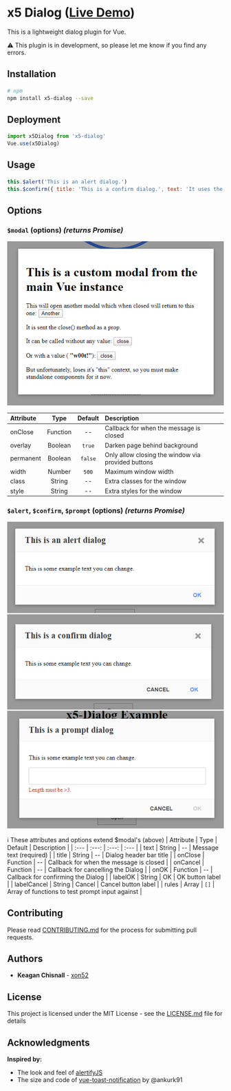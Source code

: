 # x5 Dialog ([Live Demo](https://codesandbox.io/s/x5-dialog-example-jom3k?hidenavigation=1&view=preview))

This is a lightweight dialog plugin for Vue.

:warning: This plugin is in development, so please let me know if you find any errors.

## Installation

```bash
# npm
npm install x5-dialog --save
```

## Deployment

```js
import x5Dialog from 'x5-dialog'
Vue.use(x5Dialog)
```

## Usage

```js
this.$alert('This is an alert dialog.')
this.$confirm({ title: 'This is a confirm dialog.', text: 'It uses the options format to ste things like title.' })
```

## Options

### **`$modal` (options)** _(returns Promise)_

![Modal](./example/img/modal.png)

| Attribute |   Type   | Default | Description                                        |
| :-------- | :------: | :-----: | :------------------------------------------------- |
| onClose   | Function |   --    | Callback for when the message is closed            |
| overlay   | Boolean  | `true`  | Darken page behind background                      |
| permanent | Boolean  | `false` | Only allow closing the window via provided buttons |
| width     |  Number  |  `500`  | Maximum window width                               |
| class     |  String  |   --    | Extra classes for the window                       |
| style     |  String  |   --    | Extra styles for the window                        |

### **`$alert`, `$confirm`, `$prompt` (options)** _(returns Promise)_

![Alert](./example/img/alert.png)
![Confirm](./example/img/confirm.png)
![Prompt](./example/img/prompt.png)

:information_source: These attributes and options extend \$modal's (above)
| Attribute | Type | Default | Description |
| :--- | :---: | :---: | :--- |
| text | String | -- | Message text (required) |
| title | String | -- | Dialog header bar title |
| onClose | Function | -- | Callback for when the message is closed |
| onCancel | Function | -- | Callback for cancelling the Dialog |
| onOK | Function | -- | Callback for confirming the Dialog |
| labelOK | String | OK | OK button label |
| labelCancel | String | Cancel | Cancel button label |
| rules | Array | `[]` | Array of functions to test prompt input against |

## Contributing

Please read [CONTRIBUTING.md](./CONTRIBUTING.md) for the process for submitting pull requests.

## Authors

- **Keagan Chisnall** - [xon52](https://github.com/xon52)

## License

This project is licensed under the MIT License - see the [LICENSE.md](LICENSE.md) file for details

## Acknowledgments

**Inspired by:**

- The look and feel of [alertifyJS](https://alertifyjs.com/)
- The size and code of [vue-toast-notification](https://github.com/ankurk91/vue-toast-notification) by @ankurk91

